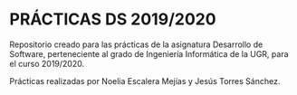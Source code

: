 # PRÁCTICAS DS 2019/2020

Repositorio creado para las prácticas de la asignatura Desarrollo de Software, perteneciente al grado de Ingeniería Informática de la UGR, para el curso 2019/2020.

Prácticas realizadas por Noelia Escalera Mejías y Jesús Torres Sánchez.
